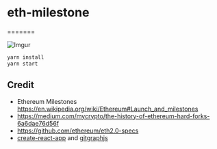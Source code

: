 # eth-milestone
=======

![Imgur](https://i.imgur.com/9rF9uB0l.png)

```sh
yarn install
yarn start
```

## Credit

- Ethereum Milestones https://en.wikipedia.org/wiki/Ethereum#Launch_and_milestones
- https://medium.com/mycrypto/the-history-of-ethereum-hard-forks-6a6dae76d56f
- https://github.com/ethereum/eth2.0-specs
- [create-react-app](https://github.com/facebook/create-react-app) and [gitgraphjs](https://gitgraphjs.com/stories/)
